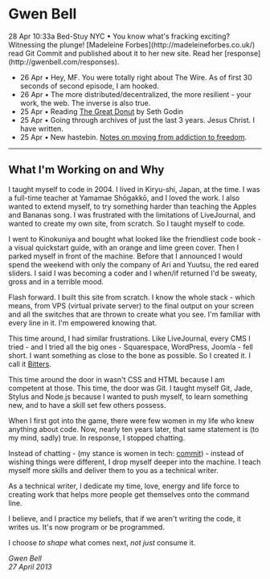 Gwen Bell
=========

<div class="mark">28 Apr 10:33a Bed-Stuy NYC • You know what's fracking exciting? Witnessing the plunge! [Madeleine Forbes](http://madeleineforbes.co.uk/) read Git Commit and published about it to her new site. Read her [response](http://gwenbell.com/responses).</div>

  + 26 Apr • Hey, MF. You were totally right about The Wire. As of first 30 seconds of second episode, I am hooked.
  + 26 Apr • The more distributed/decentralized, the more resilient - your work, the web. The inverse is also true.
  + 25 Apr • Reading [The Great Donut](http://hastebin.evbogue.com/jifowufuke.md) by Seth Godin
  + 25 Apr • Going through archives of just the last 3 years. Jesus Christ. I have written. 
  + 25 Apr • New hastebin. [Notes on moving from addiction to freedom](http://hastebin.gwenbell.com/vujivaxata.md).

<hr />

What I'm Working on and Why
---------------------------

I taught myself to code in 2004. I lived in Kiryu-shi, Japan, at the time. I was a full-time teacher at Yamamae Shōgakkō, and I loved the work. I also wanted to extend myself, to try something harder than teaching the Apples and Bananas song. I was frustrated with the limitations of LiveJournal, and wanted to create my own site, from scratch. So I taught myself to code.

I went to Kinokuniya and bought what looked like the friendliest code book - a visual quickstart guide, with an orange and lime green cover. Then I parked myself in front of the machine. Before that I announced I would spend the weekend with only the company of Ari and Yuutsu, the red eared sliders. I said I was becoming a coder and I when/if returned I'd be sweaty, gross and in a terrible mood.

Flash forward. I built this site from scratch. I know the whole stack - which means, from VPS (virtual private server) to the final output on your screen and all the switches that are thrown to create what you see. I'm familiar with every line in it. I'm empowered knowing that.

This time around, I had similar frustrations. Like LiveJournal, every CMS I tried - and I tried all the big ones - Squarespace, WordPress, Joomla - fell short. I want something as close to the bone as possible. So I created it. I call it [Bitters](https://github.com/gwenbell/bitters). 

This time around the door in wasn't CSS and HTML because I am competent at those. This time, the door was Git. I taught myself Git, Jade, Stylus and Node.js because I wanted to push myself, to learn something new, and to have a skill set few others possess. 

When I first got into the game, there were few women in my life who knew anything about code. Now, nearly ten years later, that same statement is (to my mind, sadly) true. In response, I stopped chatting. 

Instead of chatting - (my stance is women in tech: [commit](http://git.gwenbell.com)) - instead of wishing things were different, I drop myself deeper into the machine. I teach myself more skills and deliver them to you as a technical writer. 

As a technical writer, I dedicate my time, love, energy and life force to creating work that helps more people get themselves onto the command line. 

I believe, and I practice my beliefs, that if we aren't writing the code, it writes us. It's now program or be programmed. 

I choose _to shape_ what comes next, _not just_ consume it.

_Gwen Bell_ <br />
_27 April 2013_
